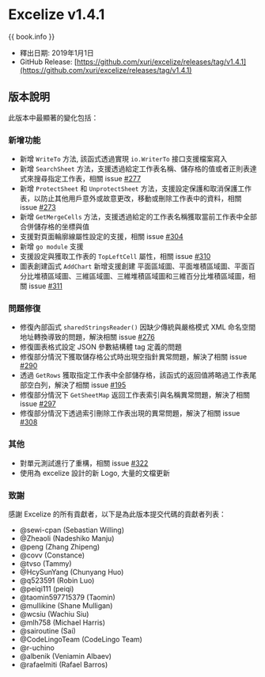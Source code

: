 # Excelize v1.4.1

{{ book.info }}

* 釋出日期: 2019年1月1日
* GitHub Release: [https://github.com/xuri/excelize/releases/tag/v1.4.1](https://github.com/xuri/excelize/releases/tag/v1.4.1)

## 版本說明

此版本中最顯著的變化包括：

### 新增功能

* 新增 `WriteTo` 方法, 該函式透過實現 `io.WriterTo` 接口支援檔案寫入
* 新增 `SearchSheet` 方法，支援透過給定工作表名稱、儲存格的值或者正則表達式來搜尋指定工作表，相關 issue [#277](https://github.com/xuri/excelize/issues/277)
* 新增 `ProtectSheet` 和 `UnprotectSheet` 方法，支援設定保護和取消保護工作表，以防止其他用戶意外或故意更改，移動或刪除工作表中的資料，相關 issue [#273](https://github.com/xuri/excelize/issues/273)
* 新增 `GetMergeCells` 方法，支援透過給定的工作表名稱獲取當前工作表中全部合併儲存格的坐標與值
* 支援對頁面輪廓線屬性設定的支援，相關 issue [#304](https://github.com/xuri/excelize/issues/304)
* 新增 `go module` 支援
* 支援設定與獲取工作表的 `TopLeftCell` 屬性，相關 issue [#310](https://github.com/xuri/excelize/issues/310)
* 圖表創建函式 `AddChart` 新增支援創建 平面區域圖、平面堆積區域圖、平面百分比堆積區域圖、三維區域圖、三維堆積區域圖和三維百分比堆積區域圖，相關 issue [#311](https://github.com/xuri/excelize/issues/311)

### 問題修復

* 修復內部函式 `sharedStringsReader()` 因缺少傳統與嚴格模式 XML 命名空間地址轉換導致的問題，解決相關 issue [#276](https://github.com/xuri/excelize/issues/276)
* 修復圖表格式設定 JSON 參數結構體 tag 定義的問題
* 修復部分情況下獲取儲存格公式時出現空指針異常問題，解決了相關 issue [#290](https://github.com/xuri/excelize/issues/290)
* 透過 `GetRows` 獲取指定工作表中全部儲存格，該函式的返回值將略過工作表尾部空白列，解決了相關 issue [#195](https://github.com/xuri/excelize/issues/195)
* 修復部分情況下 `GetSheetMap` 返回工作表索引與名稱異常問題，解決了相關 issue [#297](https://github.com/xuri/excelize/issues/297)
* 修復部分情況下透過索引刪除工作表出現的異常問題，解決了相關 issue [#308](https://github.com/xuri/excelize/issues/308)

### 其他

* 對單元測試進行了重構，相關 issue [#322](https://github.com/xuri/excelize/issues/322)
* 使用為 excelize 設計的新 Logo, 大量的文檔更新

### 致謝

感謝 Excelize 的所有貢獻者，以下是為此版本提交代碼的貢獻者列表：

* @sewi-cpan (Sebastian Willing)
* @Zheaoli (Nadeshiko Manju)
* @peng (Zhang Zhipeng)
* @covv (Constance)
* @tvso (Tammy)
* @HcySunYang (Chunyang Huo)
* @q523591 (Robin Luo)
* @peiqi111 (peiqi)
* @taomin597715379 (Taomin)
* @mullikine (Shane Mulligan)
* @wcsiu (Wachiu Siu)
* @mlh758 (Michael Harris)
* @sairoutine (Sai)
* @CodeLingoTeam (CodeLingo Team)
* @r-uchino
* @albenik (Veniamin Albaev)
* @rafaelmiti (Rafael Barros)
